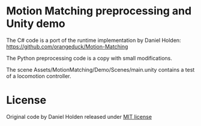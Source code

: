 # Motion Matching preprocessing and Unity demo 

The C# code is a port of the runtime implementation by Daniel Holden:  https://github.com/orangeduck/Motion-Matching

The Python preprocessing code is a copy with small modifications.

The scene Assets/MotionMatching/Demo/Scenes/main.unity contains a test of a locomotion controller.

# License

Original code by Daniel Holden released under [MIT license](https://github.com/orangeduck/Motion-Matching/blob/main/LICENSE)




